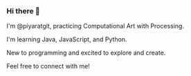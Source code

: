 ### Hi there 👋

I'm @piyaratgit, practicing Computational Art with Processing. 
<p></p>
I'm learning Java, JavaScript, and Python. 
<p></p>
New to programming and excited to explore and create. 
<p></p>
<p></p>
Feel free to connect with me!
